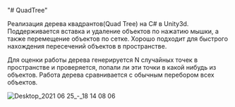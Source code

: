 "# QuadTree" 

Реализация дерева квадрантов(Quad Tree) на C# в Unity3d. Поддерживается вставка и удаление объектов по нажатию мышки, а также перемещение объектов по сетке. 
Хорошо подходит для быстрого нахождения пересечений объектов в пространстве.

Для оценки работы дерева генерируется N случайных точек в пространстве и проверяется, попали ли эти точки в какой нибудь из объектов. Работа дерева сравнивается с обычным перебором всех объектов.

![Desktop_2021 06 25_-_18 14 08 06](https://user-images.githubusercontent.com/17569293/123448041-2af62900-d5e3-11eb-9450-48adaf737a36.gif)
